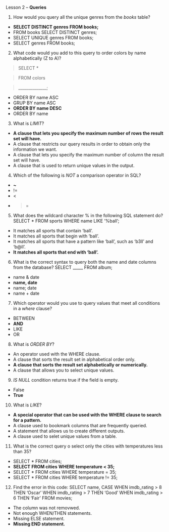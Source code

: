 Lesson 2 – **Queries**
1.	How would you query all the unique genres from the *books* table?
-	**SELECT DISTINCT genres**
**FROM books;**
-	FROM books
SELECT DISTINCT genres;
-	SELECT UNIQUE genres
FROM books;
-	SELECT genres
FROM books;
2.	What code would you add to this query to order colors by name alphabetically (Z to A)?
> SELECT *

> FROM colors

> ______________;
-	ORDER BY name ASC
-	GRUP BY name ASC
-	**ORDER BY name DESC**
-	ORDER BY name
3.	What is *LIMIT*?
-	**A clause that lets you specify the maximum number of rows the result set will have.**
-	A clause that restricts our query results in order to obtain only the information we want.
-	A clause that lets you specify the maximum number of column the result set will have.
-	A clause that is used to return unique values in the output.
4.	Which of the following is *NOT* a comparison operator in SQL?
-	**~**
-	!=
-	<
-	>=
5.	What does the wildcard character % in the following SQL statement do?
SELECT *
FROM sports
WHERE name LIKE ‘%ball’;
-	It matches all sports that contain ‘ball’.
-	It matches all sports that begin with ‘ball’.
-	It matches all sports that have a pattern like ‘ball’, such as ‘b3ll’ and ‘b@ll’.
-	**It matches all sports that end with ‘ball’.**
6.	What is the correct syntax to query both the name and date columns from the database?
SELECT _____
FROM album;
-	name & date
-	**name, date**
-	name; date
-	name + date
7.	Which operator would you use to query values that meet all conditions in a *where* clause?
-	BETWEEN
-	**AND**
-	LIKE
-	OR
8.	What is *ORDER BY*?
-	An operator used with the WHERE clause.
-	A clause that sorts the result set in alphabetical order only.
-	**A clause that sorts the result set alphabetically or numerically.**
-	A clause that allows you to select unique values.
9.	*IS NULL* condition returns true if the field is empty.
-	False
-	**True**
10.	What is *LIKE*?
-	**A special operator that can be used with the WHERE clause to search for a pattern.**
-	A clause used to bookmark columns that are frequently queried.
-	A statement that allows us to create different outputs.
-	A clause used to selet unique values from a table.
11.	What is the correct query o select only the cities with temperatures less than 35?
-	SELECT *
FROM cities;
-	**SELECT**
**FROM cities**
**WHERE temperature < 35;**
-	SELECT *
FROM cities
WHERE temperature = 35;
-	SELECT *
FROM cities
WHERE temperature != 35;
12.	Find the error in this code:
SELECT name,
	CASE
		WHEN imdb_rating > 8 THEN ‘Oscar’
		WHEN imdb_rating > 7 THEN ‘Good’
		WHEN imdb_rating > 6 THEN ‘Fair’
FROM movies;
-	The column was not removwed.
-	Not enough WHEN/THEN statements.
-	Missing ELSE statement.
-	**Missing END statement.**
